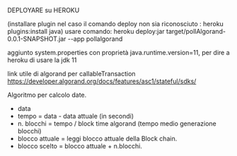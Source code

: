 DEPLOYARE su HEROKU

(installare plugin nel caso il comando deploy non sia riconosciuto : heroku plugins:install java)
usare comando: heroku deploy:jar target/pollAlgorand-0.0.1-SNAPSHOT.jar --app pollalgorand

aggiunto system.properties  con proprietà java.runtime.version=11, per dire a heroku
 di usare la jdk 11 

link utile di algorand per callableTransaction https://developer.algorand.org/docs/features/asc1/stateful/sdks/


Algoritmo per calcolo date.

- data 
- tempo = data - data attuale (in secondi)
- n. blocchi = tempo / block time algorand (tempo medio generazione blocchi)
- blocco attuale = leggi blocco attuale della Block chain.
- blocco scelto = blocco attuale + n.blocchi.